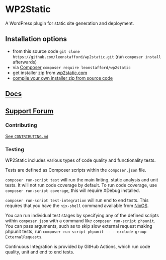 # WP2Static

A WordPress plugin for static site generation and deployment.

## Installation options

 - from this source code `git clone https://github.com/leonstafford/wp2static.git` (run `composer install` afterwards)
 - via [Composer](https://github.com/composer/composer) `composer require leonstafford/wp2static`
 - get installer zip from [wp2static.com](https://wp2static.com/download/)
 - [compile your own installer zip from source code](https://wp2static.com/compiling-from-source/)


## [Docs](https://wp2static.com)

## [Support Forum](https://staticword.press/c/wordpress-static-site-generators/wp2static/)

### Contributing

[See `CONTRIBUTING.md`](./CONTRIBUTING.md)

### Testing

WP2Static includes various types of code quality and functionality tests.

Tests are defined as Composer scripts within the `composer.json` file.

`composer run-script test` will run the main linting, static analysis and unit tests. It will not run code coverage by default. To run code coverage, use `composer run-script coverage`, this will require XDebug installed.

`composer run-script test-integration` will run end to end tests. This requires that you have the `nix-shell` command available from [NixOS](https://nixos.org/download.html).

You can run individual test stages by specifying any of the defined scripts within `composer.json` with a command like `composer run-script phpunit`. You can pass arguments, such as to skip slow external request making phpunit tests, run `composer run-script phpunit -- --exclude-group ExternalRequests`.

Continuous Integration is provided by GitHub Actions, which run code quality, unit and end to end tests.


